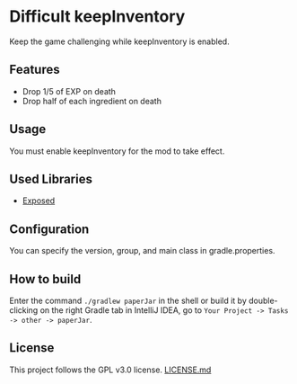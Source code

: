 # Difficult keepInventory
Keep the game challenging while keepInventory is enabled.

## Features
- Drop 1/5 of EXP on death
- Drop half of each ingredient on death

## Usage
You must enable keepInventory for the mod to take effect.

## Used Libraries
- [Exposed](https://github.com/jetbrains/exposed)

## Configuration
You can specify the version, group, and main class in gradle.properties.

## How to build
Enter the command `./gradlew paperJar` in the shell or build it by double-clicking on the right Gradle tab in IntelliJ IDEA, go to `Your Project -> Tasks -> other -> paperJar`.

## License
This project follows the GPL v3.0 license. [LICENSE.md](https://github.com/5t4x/difficult-keepinventory/blob/master/LICENSE)